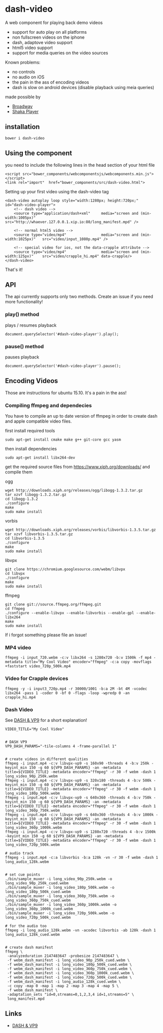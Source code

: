 # dash-video

A web component for playing back demo videos

- support for auto play on all platforms
- non fullscreen videos on the iphone
- dash, adaptove video support
- html5 video support
- support for media queries on the video sources

Known problems:

- no controls
- no audio on iOS
- the pain in the ass of encoding videos
- dash is slow on android devices (disable playback using meia queries)


made possible by 

- [Broadway](https://github.com/mbebenita/Broadway)
- [Shaka Player](https://github.com/google/shaka-player)




## installation

    bower i dash-video



## Using the component

you need to include the following lines in the head section of your html file

    <script src="bower_components/webcomponentsjs/webcomponents.min.js"></script>
    <link rel="import"  href="bower_components/src/dash-video.html">


Setting up your first video using the dash-video tag

    <dash-video autoplay loop style="width:1280px; height:720px;" id="dash-video-player">
        <!-- dash video -->
        <source type="application/dash+xml"     media="screen and (min-width:1005px)"   src="http://whaever.127.0.0.1.xip.io:80/long_manifest.mpd" />

        <!-- normal html5 video -->
        <source type="video/mp4"                media="screen and (min-width:1025px)"   src="video/input_1080p.mp4" />

        <!-- special video for ios, not the data-crapple attribute -->
        <source type="video/mp4"                media="screen and (min-width:125px)"    src="video/crapple_hi.mp4" data-crapple/>
    </dash-video>

That's it!





## API

The api currently supports only two methods. Create an issue if you need more functionality!


### play() method

plays / resumes playback

    document.querySelector('#dash-video-player').play();


### pause() method

pauses playback

    document.querySelector('#dash-video-player').pause();






## Encoding Videos

Those are instructions for ubuntu 15.10. It's a pain in the ass!


### Compiling ffmpeg and dependecies

You have to compile an up to date version of ffmpeg in order to create dash and apple compatible video files.


first install required tools

    sudo apt-get install cmake make g++ git-core gcc yasm


then install dependencies

    sudo apt-get install libx264-dev


get the required source files from https://www.xiph.org/downloads/ and compile them

ogg

    wget http://downloads.xiph.org/releases/ogg/libogg-1.3.2.tar.gz
    tar xzvf libogg-1.3.2.tar.gz
    cd libogg-1.3.2
    ./configure
    make
    sudo make install

vorbis

    wget http://downloads.xiph.org/releases/vorbis/libvorbis-1.3.5.tar.gz
    tar xzvf libvorbis-1.3.5.tar.gz
    cd libvorbis-1.3.5
    ./configure
    make
    sudo make install

libvpx

    git clone https://chromium.googlesource.com/webm/libvpx
    cd libvpx
    ./configure
    make
    sudo make install

ffmpeg

    git clone git://source.ffmpeg.org/ffmpeg.git
    cd ffmpeg
    ./configure --enable-libvpx --enable-libvorbis --enable-gpl --enable-libx264
    make
    sudo make install


If i forgot something please file an issue!



### MP4 video 

    ffmpeg -i input_720.webm -c:v libx264 -s 1280x720 -b:v 1500k -f mp4 -metadata title="My Cool Video" encoder="ffmpeg" -c:a copy -movflags +faststart video_720p_500k.mp4


### Video for Crapple devices


    ffmpeg -y -i input3_720p.mp4 -r 30000/1001 -b:a 2M -bt 4M -vcodec libx264 -pass 1 -coder 0 -bf 0 -flags -loop -wpredp 0 -an crapple_hi.mp4


### Dash Video

See [DASH & VP9](http://wiki.webmproject.org/adaptive-streaming/instructions-to-playback-adaptive-webm-using-dash) for a short explanation!


    VIDEO_TITLE="My Cool Video"


    # DASH VP9
    VP9_DASH_PARAMS="-tile-columns 4 -frame-parallel 1"


    # create videos in different qualities
    ffmpeg -i input.mp4 -c:v libvpx-vp9 -s 160x90 -threads 4 -b:v 250k -keyint_min 150 -g 60 ${VP9_DASH_PARAMS} -an -metadata title=${VIDEO_TITLE} -metadata encoder="ffmpeg" -r 30 -f webm -dash 1 long_video_90p_250k.webm
    ffmpeg -i input.mp4 -c:v libvpx-vp9 -s 320x180 -threads 4 -b:v 500k -keyint_min 150 -g 60 ${VP9_DASH_PARAMS} -an -metadata title=${VIDEO_TITLE} -metadata encoder="ffmpeg" -r 30 -f webm -dash 1 long_video_180p_500k.webm
    ffmpeg -i input.mp4 -c:v libvpx-vp9 -s 640x360 -threads 4 -b:v 750k -keyint_min 150 -g 60 ${VP9_DASH_PARAMS} -an -metadata title=${VIDEO_TITLE} -metadata encoder="ffmpeg" -r 30 -f webm -dash 1 long_video_360p_750k.webm
    ffmpeg -i input.mp4 -c:v libvpx-vp9 -s 640x360 -threads 4 -b:v 1000k -keyint_min 150 -g 60 ${VP9_DASH_PARAMS} -an -metadata title=${VIDEO_TITLE} -metadata encoder="ffmpeg" -r 30 -f webm -dash 1 long_video_360p_1000k.webm
    ffmpeg -i input.mp4 -c:v libvpx-vp9 -s 1280x720 -threads 4 -b:v 1500k -keyint_min 150 -g 60 ${VP9_DASH_PARAMS} -an -metadata title=${VIDEO_TITLE} -metadata encoder="ffmpeg" -r 30 -f webm -dash 1 long_video_720p_500k.webm

    # audio track
    ffmpeg -i input.mp4 -c:a libvorbis -b:a 128k -vn -r 30 -f webm -dash 1 long_audio_128k.webm


    # set cue points
    ./bin/sample_muxer -i long_video_90p_250k.webm -o long_video_90p_250k_cued.webm
    ./bin/sample_muxer -i long_video_180p_500k.webm -o long_video_180p_500k_cued.webm
    ./bin/sample_muxer -i long_video_360p_750k.webm -o long_video_360p_750k_cued.webm
    ./bin/sample_muxer -i long_video_360p_1000k.webm -o long_video_360p_1000k_cued.webm
    ./bin/sample_muxer -i long_video_720p_500k.webm -o long_video_720p_500k_cued.webm

    # for the audio too
    ffmpeg -i long_audio_128k.webm -vn -acodec libvorbis -ab 128k -dash 1 long_audio_128k_cued.webm


    # create dash manifest
    ffmpeg \
     -analyzeduration 2147483647 -probesize 2147483647 \
     -f webm_dash_manifest -i long_video_90p_250k_cued.webm \
     -f webm_dash_manifest -i long_video_180p_500k_cued.webm \
     -f webm_dash_manifest -i long_video_360p_750k_cued.webm \
     -f webm_dash_manifest -i long_video_360p_1000k_cued.webm \
     -f webm_dash_manifest -i long_video_720p_500k_cued.webm \
     -f webm_dash_manifest -i long_audio_128k_cued.webm \
     -c copy -map 0 -map 1 -map 2 -map 3 -map 4 -map 5 \
     -f webm_dash_manifest \
     -adaptation_sets "id=0,streams=0,1,2,3,4 id=1,streams=5" \
     long_manifest.mpd


## Links

- [DASH & VP9](http://wiki.webmproject.org/adaptive-streaming/instructions-to-playback-adaptive-webm-using-dash)